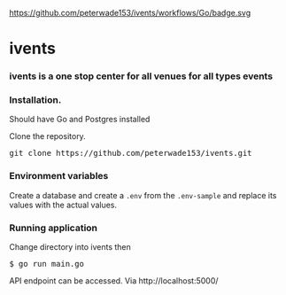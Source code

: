 https://github.com/peterwade153/ivents/workflows/Go/badge.svg
# ivents

### ivents is a one stop center for all venues for all types events

### Installation.
Should have Go and Postgres installed

Clone the repository.
<pre>
git clone https://github.com/peterwade153/ivents.git
</pre>

### Environment variables
Create a database and create a `.env` from the `.env-sample` and replace its values with the actual values.

### Running application
Change directory into ivents then
<pre>
$ go run main.go
</pre>

API endpoint can be accessed. Via http://localhost:5000/
